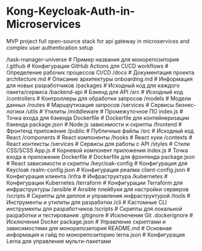 # Kong-Keycloak-Auth-in-Microservices
MVP project full open-source stack for api gateway in microservices and complex user authentication setup


/task-manager-universe              # Пример названия для монорепозитория
  /.github                          # Конфигурации GitHub Actions для CI/CD
    workflows                        # Определение рабочих процессов CI/CD
  /docs                             # Документация проекта
    architecture.md                  # Описание архитектуры
    onboarding.md                    # Информация для новых разработчиков
  /packages                         # Исходный код для каждого пакета/сервиса
    /backend-api                     # Бэкенд для API
      /src                          # Исходный код
        /controllers                # Контроллеры для обработки запросов
        /models                     # Модели данных
        /routes                     # Маршрутизация запросов
        /services                   # Сервисы бизнес-логики
        /utils                      # Утилиты
        /middleware                 # Промежуточное ПО
        index.js                    # Точка входа для бэкенда
      Dockerfile                     # Dockerfile для контейнеризации бэкенда
      package.json                   # Node.js зависимости и скрипты
    /frontend                       # Фронтенд приложение
      /public                       # Публичные файлы
      /src                          # Исходный код React
        /components                 # React компоненты
        /hooks                      # React хуки
        /contexts                   # React контексты
        /services                   # Сервисы для работы с API
        /styles                     # Стили CSS/SCSS
        App.js                      # Корневой компонент приложения
        index.js                    # Точка входа в приложение
      Dockerfile                     # Dockerfile для фронтенда
      package.json                   # React зависимости и скрипты
    /keycloak-config                # Конфигурация для Keycloak
      realm-config.json             # Конфигурация реалма
      client-config.json            # Конфигурация клиента
  /infra                            # Инфраструктура
    /kubernetes                     # Конфигурации Kubernetes
    /terraform                      # Конфигурации Terraform для инфраструктуры
    /ansible                        # Ansible плейбуки для настройки серверов
    /scripts                        # Скрипты для деплоя и управления инфраструктурой
  /tools                            # Инструменты и утилиты для разработки
    /cli                            # Кастомные CLI инструменты для разработчиков
    /scripts                        # Скрипты для локальной разработки и тестирования
  .gitignore                        # Исключения Git
  .dockerignore                     # Исключения Docker
  package.json                      # Управление скриптами и зависимостями для монорепозитория
  README.md                         # Основная информация и гайд по монорепозиторию
  lerna.json                        # Конфигурация Lerna для управления мульти-пакетами
